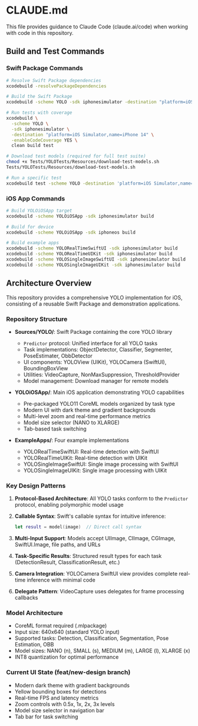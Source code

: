 # CLAUDE.md

This file provides guidance to Claude Code (claude.ai/code) when working with code in this repository.

## Build and Test Commands

### Swift Package Commands
```bash
# Resolve Swift Package dependencies
xcodebuild -resolvePackageDependencies

# Build the Swift Package
xcodebuild -scheme YOLO -sdk iphonesimulator -destination "platform=iOS Simulator,name=iPhone 14" build

# Run tests with coverage
xcodebuild \
  -scheme YOLO \
  -sdk iphonesimulator \
  -destination "platform=iOS Simulator,name=iPhone 14" \
  -enableCodeCoverage YES \
  clean build test

# Download test models (required for full test suite)
chmod +x Tests/YOLOTests/Resources/download-test-models.sh
Tests/YOLOTests/Resources/download-test-models.sh

# Run a specific test
xcodebuild test -scheme YOLO -destination 'platform=iOS Simulator,name=iPhone 14' -only-testing:YOLOTests/YOLOv11Tests/testObjectDetection
```

### iOS App Commands
```bash
# Build YOLOiOSApp target
xcodebuild -scheme YOLOiOSApp -sdk iphonesimulator build

# Build for device
xcodebuild -scheme YOLOiOSApp -sdk iphoneos build

# Build example apps
xcodebuild -scheme YOLORealTimeSwiftUI -sdk iphonesimulator build
xcodebuild -scheme YOLORealTimeUIKit -sdk iphonesimulator build
xcodebuild -scheme YOLOSingleImageSwiftUI -sdk iphonesimulator build
xcodebuild -scheme YOLOSingleImageUIKit -sdk iphonesimulator build
```

## Architecture Overview

This repository provides a comprehensive YOLO implementation for iOS, consisting of a reusable Swift Package and demonstration applications.

### Repository Structure
- **Sources/YOLO/**: Swift Package containing the core YOLO library
  - `Predictor` protocol: Unified interface for all YOLO tasks
  - Task implementations: ObjectDetector, Classifier, Segmenter, PoseEstimater, ObbDetector
  - UI components: YOLOView (UIKit), YOLOCamera (SwiftUI), BoundingBoxView
  - Utilities: VideoCapture, NonMaxSuppression, ThresholdProvider
  - Model management: Download manager for remote models

- **YOLOiOSApp/**: Main iOS application demonstrating YOLO capabilities
  - Pre-packaged YOLO11 CoreML models organized by task type
  - Modern UI with dark theme and gradient backgrounds
  - Multi-level zoom and real-time performance metrics
  - Model size selector (NANO to XLARGE)
  - Tab-based task switching

- **ExampleApps/**: Four example implementations
  - YOLORealTimeSwiftUI: Real-time detection with SwiftUI
  - YOLORealTimeUIKit: Real-time detection with UIKit
  - YOLOSingleImageSwiftUI: Single image processing with SwiftUI
  - YOLOSingleImageUIKit: Single image processing with UIKit

### Key Design Patterns

1. **Protocol-Based Architecture**: All YOLO tasks conform to the `Predictor` protocol, enabling polymorphic model usage

2. **Callable Syntax**: Swift's callable syntax for intuitive inference:
   ```swift
   let result = model(image)  // Direct call syntax
   ```

3. **Multi-Input Support**: Models accept UIImage, CIImage, CGImage, SwiftUI.Image, file paths, and URLs

4. **Task-Specific Results**: Structured result types for each task (DetectionResult, ClassificationResult, etc.)

5. **Camera Integration**: YOLOCamera SwiftUI view provides complete real-time inference with minimal code

6. **Delegate Pattern**: VideoCapture uses delegates for frame processing callbacks

### Model Architecture
- CoreML format required (.mlpackage)
- Input size: 640x640 (standard YOLO input)
- Supported tasks: Detection, Classification, Segmentation, Pose Estimation, OBB
- Model sizes: NANO (n), SMALL (s), MEDIUM (m), LARGE (l), XLARGE (x)
- INT8 quantization for optimal performance

### Current UI State (feat/new-design branch)
- Modern dark theme with gradient backgrounds
- Yellow bounding boxes for detections
- Real-time FPS and latency metrics
- Zoom controls with 0.5x, 1x, 2x, 3x levels
- Model size selector in navigation bar
- Tab bar for task switching